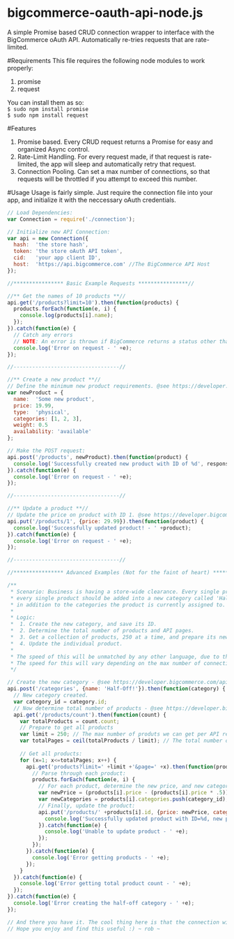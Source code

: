 # bigcommerce-oauth-api-node.js
A simple Promise based CRUD connection wrapper to interface with the BigCommerce oAuth API. Automatically re-tries requests that are rate-limited. 

#Requirements
This file requires the following node modules to work properly: <br/>
  1. promise <br/>
  2. request <br/>

You can install them as so: <br/>
`$ sudo npm install promise` <br/>
`$ sudo npm install request` 

#Features
1. Promise based. Every CRUD request returns a Promise for easy and organized Async control.
2. Rate-Limit Handling. For every request made, if that request is rate-limited, the app will sleep and automatically retry that request.
3. Connection Pooling. Can set a max number of connections, so that requests will be throttled if you attempt to exceed this number. 

#Usage
Usage is fairly simple. Just require the connection file into your app, and initialize it with the neccessary oAuth credentials. 
```javascript
// Load Dependencies:
var Connection = require('./connection');

// Initialize new API Connection:
var api = new Connection({
  hash:  'the store hash',
  token: 'the store oAuth API token',
  cid:   'your app client ID',
  host:  'https://api.bigcommerce.com' //The BigCommerce API Host
});

//**************** Basic Example Requests ****************//

//** Get the names of 10 products **//
api.get('/products?limit=10').then(function(products) {
  products.forEach(function(e, i) {
    console.log(products[i].name);
  });
}).catch(function(e) {
  // Catch any errors
  // NOTE: An error is thrown if BigCommerce returns a status other than 200 | 429
  console.log('Error on request - ' +e);
});

//----------------------------------//

//** Create a new product **//
// Define the minimum new product requirements. @see https://developer.bigcommerce.com/api/stores/v2/products#create-a-product
var newProduct = {
  name:  'Some new product',
  price: 19.99,
  type:  'physical',
  categories: [1, 2, 3],
  weight: 0.5
  availability: 'available'
};

// Make the POST request:
api.post('/products', newProduct).then(function(product) {
  console.log('Successfully created new product with ID of %d', response.id);
}).catch(function(e) {
  console.log('Error on request - ' +e);
});

//----------------------------------//

//** Update a product **//
// Update the price on product with ID 1. @see https://developer.bigcommerce.com/api/stores/v2/products#update-a-product
api.put('/products/1', {price: 29.99}).then(function(product) {
  console.log('Successfully updated product! - ' +product);
}).catch(function(e) {
  console.log('Error on request - ' +e);
});

//----------------------------------//

//**************** Advanced Examples (Not for the faint of heart) ****************//

/** 
 * Scenario: Business is having a store-wide clearance. Every single product is now %50 off, and 
 * every single product should be added into a new category called 'Half-Off' that we need to create,
 * in addition to the categories the product is currently assigned to. 
 *
 * Logic:
 *  1. Create the new category, and save its ID. 
 *  2. Determine the total number of products and API pages. 
 *  3. Get a collection of products, 250 at a time, and prepare its new price and category.
 *  4. Update the individual product. 
 *
 * The speed of this will be unmatched by any other language, due to the Async parallel nature of Node's HTTP requests. 
 * The speed for this will vary depending on the max number of connections you define. 
 */

// Create the new category - @see https://developer.bigcommerce.com/api/stores/v2/categories#create-a-category
api.post('/categories', {name: 'Half-Off!'}).then(function(category) {
  // New category created. 
  var category_id = category.id;
  // Now determine total number of products - @see https://developer.bigcommerce.com/api/stores/v2/products#get-a-product-count
  api.get('/products/count').then(function(count) {
    var totalProducts = count.count;
    // Prepare to get all products
    var limit = 250; // The max number of produts we can get per API request. 
    var totalPages = ceil(totalProducts / limit); // The total number of pages, at 250 products per page. 
    
    // Get all products:
    for (x=1; x<=totalPages; x++) {
      api.get('products?limit=' +limit +'&page=' +x).then(function(products) {
        // Parse through each product:
        products.forEach(function(e, i) {
          // For each product, determine the new price, and new category collection
          var newPrice = (products[i].price - (products[i].price * .5)); // 50% off
          var newCategories = products[i].categories.push(category_id); // Add the 'Half-Off' category ID to the product's existing category collection.
          // Finally, update the product:
          api.put('/products/' +products[i].id, {price: newPrice, categories: newCategories}).then(function(response) {
            console.log('Successfully updated product with ID=%d, new price = %d', response.id, response.price);
          }).catch(function(e) {
            console.log('Unable to update product - ' +e);
          });
        });
      }).catch(function(e) {
        console.log('Error getting products - ' +e);
      });
    }
  }).catch(function(e) {
    console.log('Error getting total product count - ' +e);
  });
}).catch(function(e) {
  console.log('Error creating the half-off category - ' +e);
});

// And there you have it. The cool thing here is that the connection will automatically handle the rate-limiting for you. 
// Hope you enjoy and find this useful :) ~ rob ~
        
```

